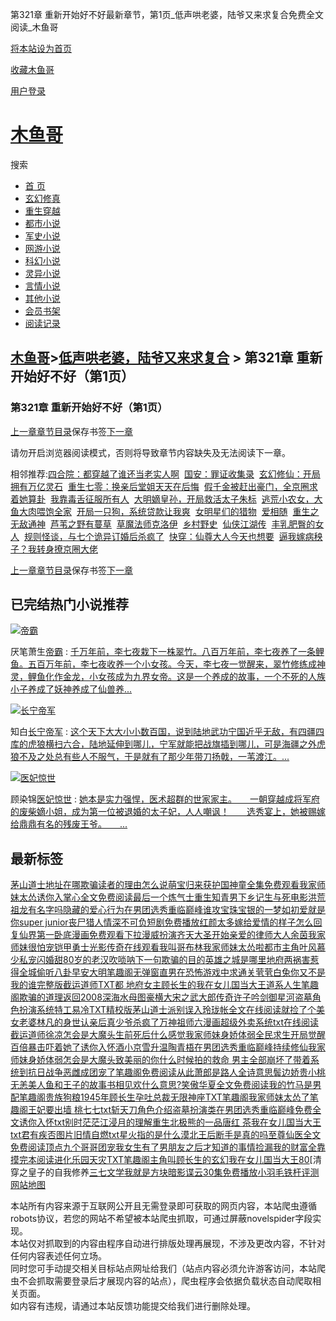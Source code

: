 第321章 重新开始好不好最新章节，第1页\_低声哄老婆，陆爷又来求复合免费全文阅读\_木鱼哥

[将本站设为首页](javascript:winSetHP();)

[收藏木鱼哥](javascript:winAddFav())

[用户登录](/login.html?url=https%3A%2F%2Fwww.muyuge.net%2Fread%2F96552%2F54978962.html)

[木鱼哥](/)
========

搜索

* [首 页](/)
* [玄幻修真](/sort1/1.html)
* [重生穿越](/sort2/1.html)
* [都市小说](/sort3/1.html)
* [军史小说](/sort4/1.html)
* [网游小说](/sort5/1.html)
* [科幻小说](/sort6/1.html)
* [灵异小说](/sort7/1.html)
* [言情小说](/sort8/1.html)
* [其他小说](/sort9/1.html)
* [会员书架](/mybook.html)
* [阅读记录](/jilu.html)

[木鱼哥](/)>[低声哄老婆，陆爷又来求复合](/read/96552.html) > 第321章 重新开始好不好（第1页）
---------------------------------------------------------------

### 第321章 重新开始好不好（第1页）

[上一章](/read/96552/54978959.html)[章节目录](/read/96552.html)保存书签[下一章](/read/96552/54978965.html)

请勿开启浏览器阅读模式，否则将导致章节内容缺失及无法阅读下一章。

相邻推荐:[四合院：都穿越了谁还当老实人啊](https://www.shxsw.com/novel_110404/index.html)  [国安：罪证收集录](/read/96538.html)  [玄幻修仙：开局拥有万亿灵石](/read/96544.html)  [重生七零：换亲后堂姐天天在后悔](/read/96545.html)  [假千金被赶出豪门，全京圈求着她算卦](/read/96537.html)  [我靠毒舌征服所有人](/read/96534.html)  [大明嫡皇孙，开局救活太子朱标](/read/96550.html)  [逃荒小农女，大鱼大肉喂饱全家](/read/96540.html)  [开局一只狗，系统贷款让我爽](/read/96546.html)  [女明星们的猎物](/read/96542.html)  [爱相随](/read/96541.html)  [重生之无敌通神](/read/96543.html)  [芦苇之野有蔓草](/read/96539.html)  [草魔法师克洛伊](/read/96536.html)  [乡村野史](/read/96535.html)  [仙侠江湖传](/read/96548.html)  [丰乳肥臀的女人](/read/96533.html)  [规则怪谈，与七个诡异订婚后杀疯了](/read/96547.html)  [快穿：仙尊大人今天也想要](/read/96532.html)  [逼我嫁病秧子？我转身撩京圈大佬](/read/96549.html)

[上一章](/read/96552/54978959.html)[章节目录](/read/96552.html)保存书签[下一章](/read/96552/54978965.html)

已完结热门小说推荐
---------

[![帝霸](/img/437.jpg)](/read/437.html)

厌笔萧生[帝霸](/read/437.html)
:   [千万年前，李七夜栽下一株翠竹。八百万年前，李七夜养了一条鲤鱼。五百万年前，李七夜收养一个小女孩。今天，李七夜一觉醒来，翠竹修练成神灵，鲤鱼化作金龙，小女孩成为九界女帝。这是一个养成的故事，一个不死的人族小子养成了妖神养成了仙兽养...](/read/437.html)

[![长宁帝军](/img/66024.jpg)](/read/66024.html)

知白[长宁帝军](/read/66024.html)
:   [这个天下大大小小数百国，说到陆地武功宁国近乎无敌，有四疆四库的虎狼横扫六合，陆地延伸到哪儿，宁军就能把战旗插到哪儿，可是海疆之外虎狼不及之处总有些人不服气，于是就有了那少年带刀扬戟，一苇渡江。...](/read/66024.html)

[![医妃惊世](/img/52777.jpg)](/read/52777.html)

顾染锦[医妃惊世](/read/52777.html)
:   [她本是实力强悍，医术超群的世家家主。　　一朝穿越成将军府的废柴嫡小姐，成为第一位被退婚的太子妃，人人嘲讽！　　选秀宴上，她被赐嫁给鼎鼎有名的残废王爷。　　...](/read/52777.html)

最新标签
----

[茅山道士地址在哪](/info/3936312.html)[欺骗读者的理由怎么说](/info/3936134.html)[萌宝归来获护国神童全集免费观看](/info/3936208.html)[我家师妹太怂](/info/3936348.html)[诱你入掌心全文免费阅读](/info/3936301.html)[最后一个炼气士](/info/3936131.html)[重生知青男下乡记](/info/3936087.html)[生与死电影](/info/3936240.html)[洪荒祖龙有名字吗](/info/3936324.html)[隐藏的爱心行为](/info/3936107.html)[在男团选秀重临巅峰谁攻](/info/3936290.html)[宝珠宝银的一梦如初](/info/3936153.html)[爱就是你super junior](/info/3936352.html)[丧尸猎人](/info/3936355.html)[情深不可负短剧免费播放](/info/3936103.html)[红颜太多](/info/3936181.html)[嫁给爱情的样子怎么回复](/info/3936246.html)[仙界第一卧底漫画免费观看下拉](/info/3936080.html)[漫威扮演齐天大圣开始](/info/3936175.html)[亲爱的律师大人余茵](/info/3936091.html)[我家师妹很怕宠](/info/3936345.html)[铠甲勇士光影传奇在线观看](/info/3936187.html)[我叫哥布林](/info/3936350.html)[我家师妹太怂啦](/info/3936346.html)[都市主角叶风](/info/3936200.html)[慕少私宠闪婚甜](/info/3936321.html)[80岁的老汉吹唢呐下一句](/info/3936317.html)[欺骗的目的](/info/3936136.html)[英雄之城是哪里](/info/3936218.html)[地府两祸害惹得全城偷听八卦](/info/3936122.html)[早安大明笔趣阁无弹窗](/info/3936329.html)[直男在恐怖游戏中求通关茕茕白兔](/info/3936191.html)[你又不是我的谁完整版](/info/3936177.html)[截运道师TXT](/info/3936083.html)[都 地府](/info/3936125.html)[女主顾长生的](/info/3936092.html)[我在女儿国当大王道系人生笔趣阁](/info/3936206.html)[欺骗的道理](/info/3936138.html)[返回2008](/info/3936266.html)[深海水母图](/info/3936178.html)[豪横大宋之武大郎传奇许子吟](/info/3936193.html)[剑御星河](/info/3936109.html)[盗墓角色扮演系统](/info/3936224.html)[特工易冷TXT精校版](/info/3936164.html)[茅山道士派别](/info/3936310.html)[误入玲珑帐全文在线阅读](/info/3936088.html)[就捡了个美女老婆林凡的身世](/info/3936236.html)[认亲后真少爷杀疯了](/info/3936243.html)[万神祖师六漫画](/info/3936367.html)[超级外卖系统txt在线阅读](/info/3936308.html)[截运道师徐凉](/info/3936082.html)[怎会是大魔头](/info/3936340.html)[生前死后什么感觉](/info/3936337.html)[我家师妹身娇体弱](/info/3936339.html)[全民求生开局觉醒百倍暴击](/info/3936280.html)[吓着她了](/info/3936261.html)[诱你入怀酒小](/info/3936302.html)[京雪升温陶青梧](/info/3936167.html)[在男团选秀重临巅峰持续修仙](/info/3936289.html)[我家师妹身娇体弱怎会是大魔头](/info/3936338.html)[致美丽的你什么时候拍的](/info/3936274.html)[救命 男主全部崩坏了](/info/3936297.html)[带着系统到抗日战争](/info/3936158.html)[恶雌成团宠了笔趣阁免费阅读](/info/3936155.html)[从此萧郎是路人全诗意思](/info/3936077.html)[鬓边娇贵小桃无恙](/info/3936126.html)[美人鱼和王子的故事书](/info/3936333.html)[相见欢什么意思?](/info/3936281.html)[笑傲华夏全文免费阅读](/info/3936265.html)[我的竹马是男配笔趣阁](/info/3936235.html)[贵族狗粮](/info/3936231.html)[1945年](/info/3936370.html)[顾长生](/info/3936097.html)[孕吐总裁](/info/3936227.html)[无限神座TXT笔趣阁](/info/3936256.html)[我家师妹太怂了笔趣阁](/info/3936343.html)[王妃要出墙 桃七七txt](/info/3936330.html)[斩天刀角色介绍](/info/3936325.html)[盗墓扮演类](/info/3936221.html)[在男团选秀重临巅峰免费全文](/info/3936291.html)[诱你入怀txt](/info/3936303.html)[别时茫茫江浸月的理解](/info/3936272.html)[重生北极熊的](/info/3936211.html)[一品唐红 茶](/info/3936305.html)[我在女儿国当大王txt](/info/3936202.html)[君有疾否图片](/info/3936174.html)[旧情自燃txt](/info/3936271.html)[星火指的是什么](/info/3936099.html)[漠北王后断手是真的吗](/info/3936188.html)[至尊仙医全文免费阅读顶点](/info/3936277.html)[九个哥哥团宠我](/info/3936365.html)[女生有了男朋友之后才知道的事情](/info/3936115.html)[捡漏我的财富全靠摸完本阅读](/info/3936332.html)[进化乐园天灾TXT笔趣阁](/info/3936072.html)[主角叫顾长生的玄幻](/info/3936096.html)[我在女儿国当大王80](/info/3936203.html)[清穿之皇子的自我修养[三七文学](/info/3936253.html)[我就是方块](/info/3936268.html)[暗影谍云30集免费播放](/info/3936254.html)[小羽毛铁杆评测](/info/3936150.html)[网站地图](/sitemap_1.xml)

本站所有内容来源于互联网公开且无需登录即可获取的网页内容，本站爬虫遵循robots协议，若您的网站不希望被本站爬虫抓取，可通过屏蔽novelspider字段实现。  
本站仅对抓取到的内容由程序自动进行排版处理再展现，不涉及更改内容，不针对任何内容表述任何立场。  
同时您可手动提交相关目标站点网址给我们（站点内容必须允许游客访问，本站爬虫不会抓取需要登录后才展现内容的站点），爬虫程序会依据负载状态自动爬取相关页面。  
如内容有违规，请通过本站反馈功能提交给我们进行删除处理。